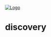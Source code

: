 [![Logo](https://github.com/qingqingqingli/discovery/images/wolt_logo.png)](https://github.com/qingqingqingli/discovery)

# discovery
